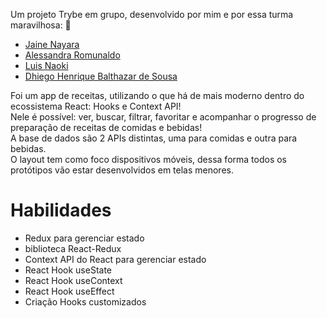 Um projeto Trybe em grupo, desenvolvido por mim e por essa turma maravilhosa: 🍾

<ul>
  <li><a href='https://github.com/jaine-nayara'>Jaine Nayara</a></li>
  <li><a href='https://github.com/AlessandraRomualdo'>Alessandra Romunaldo</a></li>
  <li><a href='https://github.com/luisnaoki'>Luis Naoki</a></li>
  <li><a href='https://github.com/dhiegobalthazarsousa'>Dhiego Henrique Balthazar de Sousa</a></li>
</ul>

Foi um app de receitas, utilizando o que há de mais moderno dentro do ecossistema React: Hooks e Context API!
<br>
Nele é possível: ver, buscar, filtrar, favoritar e acompanhar o progresso de preparação de receitas de comidas e bebidas!
<br>
A base de dados são 2 APIs distintas, uma para comidas e outra para bebidas.
<br>
O layout tem como foco dispositivos móveis, dessa forma todos os protótipos vão estar desenvolvidos em telas menores.
<br>

<h1>Habilidades</h1>

<ul>
  <li>Redux para gerenciar estado</li>
  <li>biblioteca React-Redux</li>
  <li>Context API do React para gerenciar estado</li>
  <li>React Hook useState</li>
  <li>React Hook useContext</li>
  <li>React Hook useEffect</li>
  <li>Criação Hooks customizados</li>
</ul>







